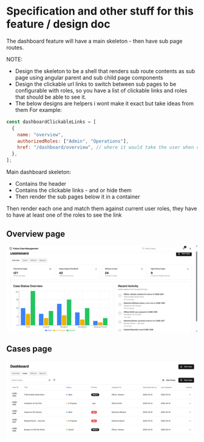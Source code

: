 # Specification and other stuff for this feature / design doc

The dashboard feature will have a main skeleton - then have sub page routes.

NOTE:

- Design the skeleton to be a shell that renders sub route contents as sub page using angular parent and sub child page components
- Design the clickable url links to switch between sub pages to be configurable with roles, so you have a list of clickable links and roles
  that should be able to see it.
- The below designs are helpers i wont make it exact but take ideas from them
  For example:

```js
const dashboardClickableLinks = [
  {
    name: "overview",
    authorizedRoles: ["Admin", "Operations"],
    href: "/dashboard/overview", // where it would take the user when clicked
  },
];
```

Main dashboard skeleton:

- Contains the header
- Contains the clickable links - and or hide them
- Then render the sub pages below it in a container

Then render each one and match them against current user roles, they have to have at least one of the roles to see the link

## Overview page

![alt text](./assets/main-dashboard-overview-page.png)

## Cases page

![alt text](./assets/cases-dashboard-page.png)

